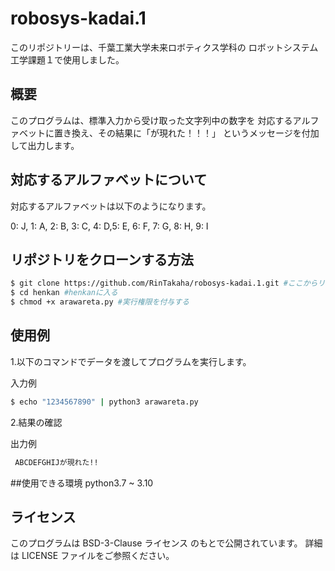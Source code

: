 # robosys-kadai.1
このリポジトリーは、千葉工業大学未来ロボティクス学科の
ロボットシステム工学課題１で使用しました。

## 概要
このプログラムは、標準入力から受け取った文字列中の数字を
対応するアルファベットに置き換え、その結果に「が現れた！！！」
というメッセージを付加して出力します。

## 対応するアルファベットについて
対応するアルファベットは以下のようになります。

0: J, 1: A, 2: B, 3: C, 4: D,5: E, 6: F, 7: G, 8: H, 9: I

## リポジトリをクローンする方法
```bash 
$ git clone https://github.com/RinTakaha/robosys-kadai.1.git #ここからリポジトリをクローンする
$ cd henkan #henkanに入る
$ chmod +x arawareta.py #実行権限を付与する
```
## 使用例

 1.以下のコマンドでデータを渡してプログラムを実行します。

 入力例
```bash
$ echo "1234567890" | python3 arawareta.py
```
2.結果の確認

 出力例
```bash
 ABCDEFGHIJが現れた!!
```
##使用できる環境
python3.7 ~ 3.10

## ライセンス
このプログラムは BSD-3-Clause ライセンス のもとで公開されています。
詳細は LICENSE ファイルをご参照ください。


